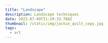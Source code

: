 ```yaml
---
title: "Landscape"
description: Landscape techniques
date: 2022-07-09T21:29:33.788Z
thumbnail: /static/img/jackie_quilt_copy.jpg
tags:
  - art
---
```

